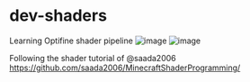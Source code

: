 # dev-shaders
Learning Optifine shader pipeline
![image](https://github.com/2x-Helix/dev-shaders/assets/82784679/a88b77a5-8c23-4ceb-bc36-66756932950c)
![image](https://github.com/2x-Helix/dev-shaders/assets/82784679/623f4cad-82b7-41d6-9f18-b2962f132bfe)

Following the shader tutorial of @saada2006
https://github.com/saada2006/MinecraftShaderProgramming/
